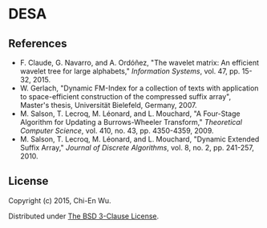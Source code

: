 # DESA


## References

- F. Claude, G. Navarro, and A. Ordóñez, "The wavelet matrix: An efficient wavelet tree for large alphabets," _Information Systems_, vol. 47, pp. 15-32, 2015.
- W. Gerlach, "Dynamic FM-Index for a collection of texts with application to space-efficient construction of the compressed suffix array", Master's thesis, Universität Bielefeld, Germany, 2007.
- M. Salson, T. Lecroq, M. Léonard, and L. Mouchard, "A Four-Stage Algorithm for Updating a Burrows-Wheeler Transform," _Theoretical Computer Science_, vol. 410, no. 43, pp. 4350-4359, 2009.
- M. Salson, T. Lecroq, M. Léonard, and L. Mouchard, "Dynamic Extended Suffix Array," _Journal of Discrete Algorithms_, vol. 8, no. 2, pp. 241-257, 2010.


## License

Copyright (c) 2015, Chi-En Wu.

Distributed under [The BSD 3-Clause License](http://opensource.org/licenses/BSD-3-Clause).
